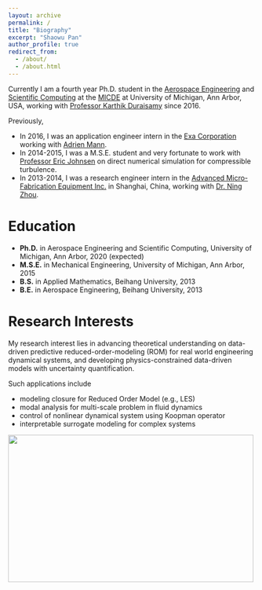 ```yaml
---
layout: archive
permalink: /
title: "Biography"
excerpt: "Shaowu Pan"
author_profile: true
redirect_from: 
  - /about/
  - /about.html
---
```


Currently I am a fourth year Ph.D. student in the [Aerospace Engineering](https://aero.engin.umich.edu/) and [Scientific Computing](https://micde.umich.edu/ph-d-in-scientific-computing/) at the [MICDE](https://micde.umich.edu/) at University of Michigan, Ann Arbor, USA, working with [Professor Karthik Duraisamy](https://aero.engin.umich.edu/people/karthik-duraisamy/) since 2016. 

Previously,
* In 2016, I was an application engineer intern in the [Exa Corporation](https://www.exa.com/) working with [Adrien Mann](https://www.linkedin.com/in/adrienmann/).
* In 2014-2015, I was a M.S.E. student and very fortunate to work with [Professor Eric Johnsen](http://www-personal.umich.edu/~ejohnsen/) on direct numerical simulation for compressible turbulence. 
* In 2013-2014, I was a research engineer intern in the [Advanced Micro-Fabrication Equipment Inc.](http://www.amec-inc.com/) in Shanghai, China, working with [Dr. Ning Zhou](https://www.linkedin.com/in/ning-zhou-58881b57/). 

# Education

* __Ph.D.__ in Aerospace Engineering and Scientific Computing, University of Michigan, Ann Arbor, 2020 (expected)
* __M.S.E.__ in Mechanical Engineering, University of Michigan, Ann Arbor, 2015
* __B.S.__ in Applied Mathematics, Beihang University, 2013
* __B.E.__ in Aerospace Engineering, Beihang University, 2013




# Research Interests

My research interest lies in advancing theoretical understanding on data-driven predictive reduced-order-modeling (ROM) for real world engineering dynamical systems, and developing physics-constrained data-driven models with uncertainty quantification. 

Such applications include

* modeling closure for Reduced Order Model (e.g., LES)
* modal analysis for multi-scale problem in fluid dynamics
* control of nonlinear dynamical system using Koopman operator
* interpretable surrogate modeling for complex systems

<img src='/images/libre_office_draw_research_graph.png' width="500" height="300">

<!---* Physics-based computational/data-driven modelling
* High fidelity direct numerical simulation (DNS) of compressible turbulence
* Rarefied gas dynamics, direct simulation Monte Carlo (DSMC)
-->
<!---
# Work Experiences

* 2016 Sep - present: Graduate Research Assistant
  * [Computational Aerosciences Laboratory](http://umich.edu/~caslab/), University of Michigan, Ann Arbor
  * Supervisor: [Prof. Karthik Duraisamy](https://aero.engin.umich.edu/people/karthik-duraisamy/)

* 2016 Jan - 2016 July: Application Engineer Intern
  * [Exa Corporation](https://www.exa.com/)
  * Supervisor: [Mr. Adrien Mann](https://www.linkedin.com/in/adrienmann/)

* 2014 Mar - 2014 July: Research Engineer Intern
  * [Advanced Micro-Fabrication Equipment Inc.](http://www.amec-inc.com/) 
  * Supervisor: [Dr. Ning Zhou](https://www.linkedin.com/in/ning-zhou-58881b57/)
-->
<!---
 # Tools

* Programming: Fortran, Python, Cython, C++, Matlab
* HPC: HDF, MPI, OpenMP
* Data analytics: Keras/Tensorflow, scikit-learn
* Data processing: Hive, Pig
* Data visualization tools: Paraview, Tecplot, Visit
-->

